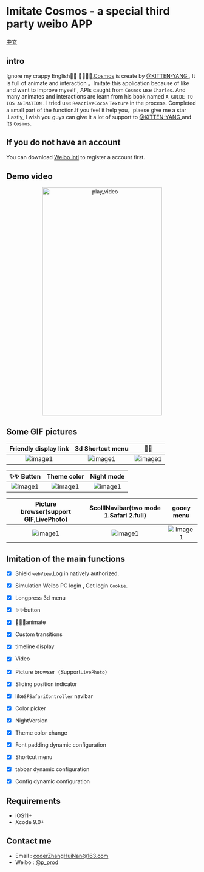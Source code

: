 # Imitate Cosmos - a special third party weibo APP
[中文](https://github.com/zhnnnnn/ZHNCosmos/blob/master/Chinses.md)
## intro
Ignore my crappy English🙂🙂 🙂🙂🙂🙂,[Cosmos](https://itunes.apple.com/cn/app/cosmos-%E5%88%AB%E5%85%B7%E4%B8%80%E6%A0%BC%E7%9A%84%E5%BE%AE%E5%8D%9A%E5%AE%A2%E6%88%B7%E7%AB%AF/id1260925935?l=en&mt=8) is create by [@KITTEN-YANG ](https://weibo.com/710312327?refer_flag=1001030101_&is_all=1), It is full of animate and interaction 。Imitate this application because of like and want to improve myself  , APIs  caught  from `Cosmos` use `Charles`. And many animates and interactions are learn from his book named `A GUIDE TO IOS ANIMATION` .  I tried use `ReactiveCocoa` `Texture` in the process. Completed a small part of the function.If you feel it help you，plaese give me a star .Lastly, I wish you guys can give it a lot of support to [@KITTEN-YANG ](https://weibo.com/710312327?refer_flag=1001030101_&is_all=1) and its `Cosmos`. 

## If you do not have an account
You can download [Weibo intl](https://itunes.apple.com/cn/app/weibo-intl/id1215210046?l=en&mt=8)  to register a account first.

## Demo video
<p align="center" href="http://www.baidu.com">
<a href="http://v.youku.com/v_show/id_XMzM2MDQzODExMg==.html?spm=a2h3j.8428770.3416059.1
" target="_blank"><img src="https://gitee.com/zhnnnnn/Cosmos_GIF/raw/master/GIFs/play_video.png" alt="play_video" title="play_video" width="315" height="600"/>
</a>
</p>

## Some GIF pictures
| Friendly display link | 3d Shortcut menu | 🎉🎉 |
| :----:  | :----: | :----: |
| ![image1](https://gitee.com/zhnnnnn/Cosmos_GIF/raw/master/GIFs/ranbow_link.gif) | ![image1](https://gitee.com/zhnnnnn/Cosmos_GIF/raw/master/GIFs/3dMenu.gif) | ![image1](https://gitee.com/zhnnnnn/Cosmos_GIF/raw/master/GIFs/firework.gif) |

| ✨✨ Button |Theme color|Night mode |
| :----:  | :----: | :----: |
| ![image1](https://gitee.com/zhnnnnn/Cosmos_GIF/raw/master/GIFs/shineBtn.gif) | ![image1](https://gitee.com/zhnnnnn/Cosmos_GIF/raw/master/GIFs/color_theme.gif) | ![image1](https://gitee.com/zhnnnnn/Cosmos_GIF/raw/master/GIFs/night_version.gif) | 

| Picture browser(support GIF,LivePhoto) |ScolllNavibar(two mode 1.Safari 2.full) | gooey menu |
| :----:  | :----: | :----: |
| ![image1](https://gitee.com/zhnnnnn/Cosmos_GIF/raw/master/GIFs/pic.gif) | ![image1](https://gitee.com/zhnnnnn/Cosmos_GIF/raw/master/GIFs/scroll_navibar.gif) | ![image1](https://gitee.com/zhnnnnn/Cosmos_GIF/raw/master/GIFs/goory_menu.gif) |

## Imitation of the main functions
- [x] Shield `webView`,Log in natively authorized.
- [x] Simulation Weibo PC login , Get login `Cookie`.
- [x] Longpress 3d menu
- [x] ✨✨button
- [x] 🎉🎉🎉animate
- [x] Custom transitions
- [x] timeline display
- [x] Video
- [x] Picture browser（Support`LivePhoto`）
- [x] Sliding position indicator
- [x] like`SFSafariController` navibar
- [x] Color picker
- [x] NightVersion
- [x] Theme color change
- [x] Font padding dynamic configuration
- [x] Shortcut menu
- [x] tabbar dynamic configuration
- [x] Config dynamic configuration


## Requirements
-  iOS11+
-  Xcode 9.0+

## Contact me
- Email : coderZhangHuiNan@163.com
- Weibo : [@p_prod](https://www.weibo.com/6306281216/profile)



